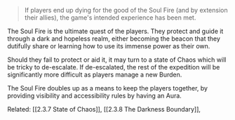 > If players end up dying for the good of the Soul Fire (and by extension their allies), the game's intended experience has been met.

The Soul Fire is the ultimate quest of the players. They protect and guide it through a dark and hopeless realm, either becoming the beacon that they dutifully share or learning how to use its immense power as their own.

Should they fail to protect or aid it, it may turn to a state of Chaos which will be tricky to de-escalate. If de-escalated, the rest of the expedition will be significantly more difficult as players manage a new Burden.

The Soul Fire doubles up as a means to keep the players together, by providing visibility and accessibility rules by having an Aura. 

Related: [[2.3.7 State of Chaos]], [[2.3.8 The Darkness Boundary]], 